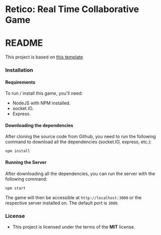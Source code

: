 Retico: Real Time Collaborative Game
=============

# README #

This project is based on [this template](https://github.com/huytd/node-online-game-template)

### Installation ###

#### Requirements
To run / install this game, you'll need: 
- NodeJS with NPM installed.
- socket.IO.
- Express.

#### Downloading the dependencies
After cloning the source code from Github, you need to run the following command to download all the dependencies (socket.IO, express, etc.):

```
npm install
```

#### Running the Server
After downloading all the dependencies, you can run the server with the following command:

```
npm start
```
The game will then be accessible at `http://localhost:3000` or the respective server installed on. The default port is `3000`.
### License ###

* This project is licensed under the terms of the **MIT** license.
